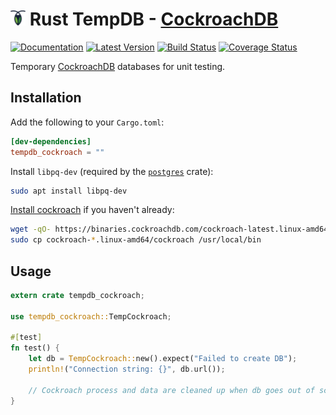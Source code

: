 # <a href="https://cockroachlabs.com"><img src="https://raw.githubusercontent.com/calder/rust-tempdb/master/tempdb_cockroach/doc/logo.png" width="24" height="24"></a> Rust TempDB - [CockroachDB](https://www.cockroachlabs.com)

[![Documentation](https://docs.rs/tempdb_cockroach/badge.svg)](https://docs.rs/tempdb_cockroach) [![Latest Version](https://img.shields.io/crates/v/tempdb_cockroach.svg)](https://crates.io/crates/tempdb_cockroach) [![Build Status](https://travis-ci.org/calder/rust-tempdb.svg?branch=master)](https://travis-ci.org/calder/rust-tempdb) [![Coverage Status](https://coveralls.io/repos/github/calder/rust-tempdb/badge.svg?branch=master)](https://coveralls.io/github/calder/rust-tempdb?branch=master)

Temporary [CockroachDB](https://www.cockroachlabs.com) databases for unit testing.

## Installation

Add the following to your `Cargo.toml`:
```toml
[dev-dependencies]
tempdb_cockroach = ""
```

Install `libpq-dev` (required by the [`postgres`](https://docs.rs/postgres/) crate):
```sh
sudo apt install libpq-dev
```

[Install cockroach](https://www.cockroachlabs.com/docs/stable/install-cockroachdb.html) if you haven't already:
```sh
wget -qO- https://binaries.cockroachdb.com/cockroach-latest.linux-amd64.tgz | tar -xvz
sudo cp cockroach-*.linux-amd64/cockroach /usr/local/bin
```

## Usage

```rust
extern crate tempdb_cockroach;

use tempdb_cockroach::TempCockroach;

#[test]
fn test() {
    let db = TempCockroach::new().expect("Failed to create DB");
    println!("Connection string: {}", db.url());

    // Cockroach process and data are cleaned up when db goes out of scope.
}
```
